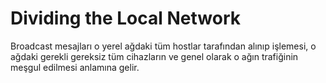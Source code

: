# Dividing the Local Network

Broadcast mesajları o yerel ağdaki tüm hostlar tarafından alınıp işlemesi, o ağdaki gerekli gereksiz tüm cihazların ve genel olarak o ağın trafiğinin meşgul edilmesi anlamına gelir.
